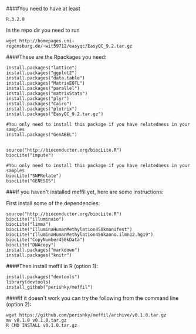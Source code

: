 ####You need to have at least 
```
R.3.2.0
```

In the repo dir you need to run
```
wget http://homepages.uni-regensburg.de/~wit59712/easyqc/EasyQC_9.2.tar.gz
```

####These are the Rpackages you need:
```
install.packages("lattice")
install.packages("ggplot2") 
install.packages("data.table")
install.packages("MatrixEQTL")
install.packages("parallel")
install.packages("matrixStats")
install.packages("plyr")
install.packages("Cairo")
install.packages("plotrix")
install.packages("EasyQC_9.2.tar.gz")

#You only need to install this package if you have relatedness in your samples
install.packages("GenABEL") 


source("http://bioconductor.org/biocLite.R")
biocLite("impute")

#You only need to install this package if you have relatedness in your samples
biocLite("SNPRelate")
biocLite("GENESIS")

```

###If you haven't installed meffil yet, here are some instructions:

First install some of the dependencies:
```
source("http://bioconductor.org/biocLite.R")
biocLite("illuminaio")
biocLite("limma")
biocLite("IlluminaHumanMethylation450kmanifest")
biocLite("IlluminaHumanMethylation450kanno.ilmn12.hg19")
biocLite("CopyNumber450kData")
biocLite("DNAcopy")
install.packages("markdown")
install.packages("knitr")
```

####Then install meffil in R (option 1):
```
install.packages("devtools")
library(devtools)
install_github("perishky/meffil")
```

####If it doesn't work you can try the following from the command line (option 2):
```
wget https://github.com/perishky/meffil/archive/v0.1.0.tar.gz
mv v0.1.0 v0.1.0.tar.gz
R CMD INSTALL v0.1.0.tar.gz
```